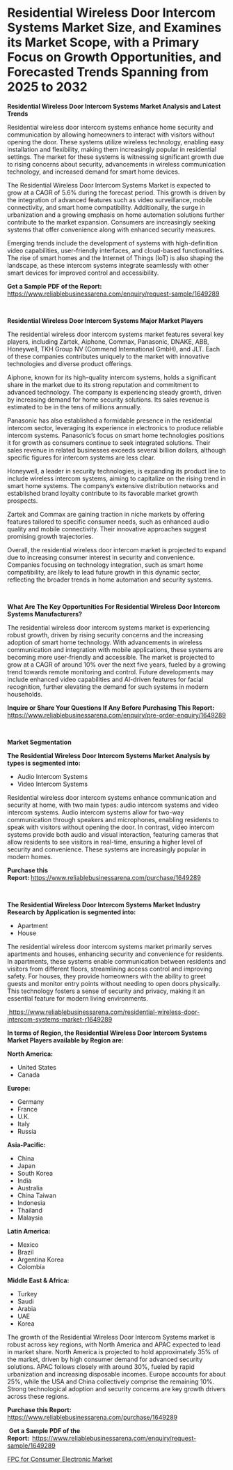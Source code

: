 <p><h1>Residential Wireless Door Intercom Systems Market Size, and Examines its Market Scope, with a Primary Focus on Growth Opportunities, and Forecasted Trends Spanning from 2025 to 2032</h1></p><p><strong>Residential Wireless Door Intercom Systems Market Analysis and Latest Trends</strong></p>
<p><p>Residential wireless door intercom systems enhance home security and communication by allowing homeowners to interact with visitors without opening the door. These systems utilize wireless technology, enabling easy installation and flexibility, making them increasingly popular in residential settings. The market for these systems is witnessing significant growth due to rising concerns about security, advancements in wireless communication technology, and increased demand for smart home devices.</p><p>The Residential Wireless Door Intercom Systems Market is expected to grow at a CAGR of 5.6% during the forecast period. This growth is driven by the integration of advanced features such as video surveillance, mobile connectivity, and smart home compatibility. Additionally, the surge in urbanization and a growing emphasis on home automation solutions further contribute to the market expansion. Consumers are increasingly seeking systems that offer convenience along with enhanced security measures.</p><p>Emerging trends include the development of systems with high-definition video capabilities, user-friendly interfaces, and cloud-based functionalities. The rise of smart homes and the Internet of Things (IoT) is also shaping the landscape, as these intercom systems integrate seamlessly with other smart devices for improved control and accessibility.</p></p>
<p><strong>Get a Sample PDF of the Report:&nbsp;</strong> <a href="https://www.reliablebusinessarena.com/enquiry/request-sample/1649289?utm_campaign=3015&utm_medium=2&utm_source=Github&utm_content=ia&utm_term=26032025&utm_id=residential-wireless-door-intercom-systems">https://www.reliablebusinessarena.com/enquiry/request-sample/1649289</a></p>
<p>&nbsp;</p>
<p><strong>Residential Wireless Door Intercom Systems Major Market Players</strong></p>
<p><p>The residential wireless door intercom systems market features several key players, including Zartek, Aiphone, Commax, Panasonic, DNAKE, ABB, Honeywell, TKH Group NV (Commend International GmbH), and JLT. Each of these companies contributes uniquely to the market with innovative technologies and diverse product offerings.</p><p>Aiphone, known for its high-quality intercom systems, holds a significant share in the market due to its strong reputation and commitment to advanced technology. The company is experiencing steady growth, driven by increasing demand for home security solutions. Its sales revenue is estimated to be in the tens of millions annually.</p><p>Panasonic has also established a formidable presence in the residential intercom sector, leveraging its experience in electronics to produce reliable intercom systems. Panasonic’s focus on smart home technologies positions it for growth as consumers continue to seek integrated solutions. Their sales revenue in related businesses exceeds several billion dollars, although specific figures for intercom systems are less clear.</p><p>Honeywell, a leader in security technologies, is expanding its product line to include wireless intercom systems, aiming to capitalize on the rising trend in smart home systems. The company’s extensive distribution networks and established brand loyalty contribute to its favorable market growth prospects.</p><p>Zartek and Commax are gaining traction in niche markets by offering features tailored to specific consumer needs, such as enhanced audio quality and mobile connectivity. Their innovative approaches suggest promising growth trajectories.</p><p>Overall, the residential wireless door intercom market is projected to expand due to increasing consumer interest in security and convenience. Companies focusing on technology integration, such as smart home compatibility, are likely to lead future growth in this dynamic sector, reflecting the broader trends in home automation and security systems.</p></p>
<p>&nbsp;</p>
<p><strong>What Are The Key Opportunities For Residential Wireless Door Intercom Systems Manufacturers?</strong></p>
<p><p>The residential wireless door intercom systems market is experiencing robust growth, driven by rising security concerns and the increasing adoption of smart home technology. With advancements in wireless communication and integration with mobile applications, these systems are becoming more user-friendly and accessible. The market is projected to grow at a CAGR of around 10% over the next five years, fueled by a growing trend towards remote monitoring and control. Future developments may include enhanced video capabilities and AI-driven features for facial recognition, further elevating the demand for such systems in modern households.</p></p>
<p><strong>Inquire or Share Your Questions If Any Before Purchasing This Report:</strong> <a href="https://www.reliablebusinessarena.com/enquiry/pre-order-enquiry/1649289?utm_campaign=3015&utm_medium=2&utm_source=Github&utm_content=ia&utm_term=26032025&utm_id=residential-wireless-door-intercom-systems">https://www.reliablebusinessarena.com/enquiry/pre-order-enquiry/1649289</a></p>
<p>&nbsp;</p>
<p><strong>Market Segmentation</strong></p>
<p><strong>The Residential Wireless Door Intercom Systems Market Analysis by types is segmented into:</strong></p>
<p><ul><li>Audio Intercom Systems</li><li>Video Intercom Systems</li></ul></p>
<p><p>Residential wireless door intercom systems enhance communication and security at home, with two main types: audio intercom systems and video intercom systems. Audio intercom systems allow for two-way communication through speakers and microphones, enabling residents to speak with visitors without opening the door. In contrast, video intercom systems provide both audio and visual interaction, featuring cameras that allow residents to see visitors in real-time, ensuring a higher level of security and convenience. These systems are increasingly popular in modern homes.</p></p>
<p><strong>Purchase this Report:&nbsp;</strong><a href="https://www.reliablebusinessarena.com/purchase/1649289?utm_campaign=3015&utm_medium=2&utm_source=Github&utm_content=ia&utm_term=26032025&utm_id=residential-wireless-door-intercom-systems">https://www.reliablebusinessarena.com/purchase/1649289</a></p>
<p>&nbsp;</p>
<p><strong>The Residential Wireless Door Intercom Systems Market Industry Research by Application is segmented into:</strong></p>
<p><ul><li>Apartment</li><li>House</li></ul></p>
<p><p>The residential wireless door intercom systems market primarily serves apartments and houses, enhancing security and convenience for residents. In apartments, these systems enable communication between residents and visitors from different floors, streamlining access control and improving safety. For houses, they provide homeowners with the ability to greet guests and monitor entry points without needing to open doors physically. This technology fosters a sense of security and privacy, making it an essential feature for modern living environments.</p></p>
<p><a href="https://www.reliablebusinessarena.com/residential-wireless-door-intercom-systems-market-r1649289?utm_campaign=3015&utm_medium=2&utm_source=Github&utm_content=ia&utm_term=26032025&utm_id=residential-wireless-door-intercom-systems">&nbsp;https://www.reliablebusinessarena.com/residential-wireless-door-intercom-systems-market-r1649289</a></p>
<p><strong>In terms of Region, the Residential Wireless Door Intercom Systems Market Players available by Region are:</strong></p>
<p>
    <p> <strong> North America: </strong>
        <ul>
            <li>United States</li>
            <li>Canada</li>
        </ul>
        </p> 
    <p> <strong> Europe: </strong>
        <ul>
            <li>Germany</li>
            <li>France</li>
            <li>U.K.</li>
            <li>Italy</li>
            <li>Russia</li>
        </ul>
        </p> 
    <p> <strong> Asia-Pacific: </strong>
        <ul>
            <li>China</li>
            <li>Japan</li>
            <li>South Korea</li>
            <li>India</li>
            <li>Australia</li>
            <li>China Taiwan</li>
            <li>Indonesia</li>
            <li>Thailand</li>
            <li>Malaysia</li>
        </ul>
        </p> 
    <p> <strong> Latin America: </strong>
        <ul>
            <li>Mexico</li>
            <li>Brazil</li>
            <li>Argentina Korea</li>
            <li>Colombia</li>
        </ul>
        </p> 
    <p> <strong> Middle East & Africa: </strong>
        <ul>
            <li>Turkey</li>
            <li>Saudi</li>
            <li>Arabia</li>
            <li>UAE</li>
            <li>Korea</li>
        </ul>
    </p>
    </p>
<p><p>The growth of the Residential Wireless Door Intercom Systems market is robust across key regions, with North America and APAC expected to lead in market share. North America is projected to hold approximately 35% of the market, driven by high consumer demand for advanced security solutions. APAC follows closely with around 30%, fueled by rapid urbanization and increasing disposable incomes. Europe accounts for about 25%, while the USA and China collectively comprise the remaining 10%. Strong technological adoption and security concerns are key growth drivers across these regions.</p></p>
<p><strong>Purchase this Report: </strong><a href="https://www.reliablebusinessarena.com/purchase/1649289?utm_campaign=3015&utm_medium=2&utm_source=Github&utm_content=ia&utm_term=26032025&utm_id=residential-wireless-door-intercom-systems">https://www.reliablebusinessarena.com/purchase/1649289</a></p>
<p>&nbsp;<strong>Get a Sample PDF of the Report:&nbsp;&nbsp;</strong><a href="https://www.reliablebusinessarena.com/enquiry/request-sample/1649289?utm_campaign=3015&utm_medium=2&utm_source=Github&utm_content=ia&utm_term=26032025&utm_id=residential-wireless-door-intercom-systems">https://www.reliablebusinessarena.com/enquiry/request-sample/1649289</a></p>
<p><strong></strong></p>
<p><p><a href="https://github.com/voigttyagi/Market-Research-Report-List-1/blob/main/fpc-for-consumer-electronic-market.md?utm_campaign=3015&utm_medium=2&utm_source=Github&utm_content=ia&utm_term=26032025&utm_id=residential-wireless-door-intercom-systems">FPC for Consumer Electronic Market</a></p></p>